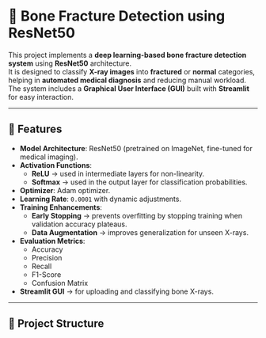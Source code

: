 # 🦴 Bone Fracture Detection using ResNet50

This project implements a **deep learning-based bone fracture detection system** using **ResNet50** architecture.  
It is designed to classify **X-ray images** into **fractured** or **normal** categories, helping in **automated medical diagnosis** and reducing manual workload.  
The system includes a **Graphical User Interface (GUI)** built with **Streamlit** for easy interaction.

---

## 🚀 Features
- **Model Architecture**: ResNet50 (pretrained on ImageNet, fine-tuned for medical imaging).
- **Activation Functions**:
  - **ReLU** → used in intermediate layers for non-linearity.
  - **Softmax** → used in the output layer for classification probabilities.
- **Optimizer**: Adam optimizer.
- **Learning Rate**: `0.0001` with dynamic adjustments.
- **Training Enhancements**:
  - **Early Stopping** → prevents overfitting by stopping training when validation accuracy plateaus.
  - **Data Augmentation** → improves generalization for unseen X-rays.
- **Evaluation Metrics**:
  - Accuracy
  - Precision
  - Recall
  - F1-Score
  - Confusion Matrix
- **Streamlit GUI** → for uploading and classifying bone X-rays.

---

## 📂 Project Structure
